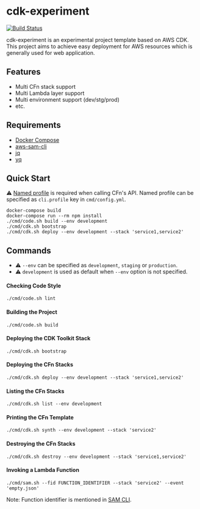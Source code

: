 # cdk-experiment
[![Build Status](https://travis-ci.org/42milez/cdk-experiment.svg?branch=master)](https://travis-ci.org/42milez/cdk-experiment)

cdk-experiment is an experimental project template based on AWS CDK. This project aims to achieve easy deployment for AWS resources which is generally used for web application.

## Features
- Multi CFn stack support
- Multi Lambda layer support
- Multi environment support (dev/stg/prod)
- etc.

## Requirements
- [Docker Compose](https://docs.docker.com/compose/install/)
- [aws-sam-cli](https://github.com/aws/aws-sam-cli)
- [jq](https://github.com/stedolan/jq)
- [yq](https://github.com/mikefarah/yq)

## Quick Start
⚠️ [Named profile](https://docs.aws.amazon.com/cli/latest/userguide/cli-configure-profiles.html) is required when calling CFn's API. Named profile can be specified as `cli.profile` key in `cmd/config.yml`.

```
docker-compose build
docker-compose run --rm npm install
./cmd/code.sh build --env development
./cmd/cdk.sh bootstrap
./cmd/cdk.sh deploy --env development --stack 'service1,service2'
```

## Commands
- ⚠️ `--env` can be specified as `development`, `staging` or `production`.
- ⚠️ `development` is used as default when `--env` option is not specified.

#### Checking Code Style
```
./cmd/code.sh lint
```

#### Building the Project
```
./cmd/code.sh build
```

#### Deploying the CDK Toolkit Stack
```
./cmd/cdk.sh bootstrap
```

#### Deploying the CFn Stacks
```
./cmd/cdk.sh deploy --env development --stack 'service1,service2'
```

#### Listing the CFn Stacks
```
./cmd/cdk.sh list --env development
```

#### Printing the CFn Template
```
./cmd/cdk.sh synth --env development --stack 'service2'
```

#### Destroying the CFn Stacks
```
./cmd/cdk.sh destroy --env development --stack 'service1,service2'
```

#### Invoking a Lambda Function
```
./cmd/sam.sh --fid FUNCTION_IDENTIFIER --stack 'service2' --event 'empty.json'
```

Note: Function identifier is mentioned in [SAM CLI](https://docs.aws.amazon.com/cdk/latest/guide/sam.html).
